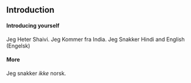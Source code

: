 ## Introduction

#### Introducing yourself

Jeg Heter Shaivi.  Jeg Kommer fra India.  Jeg Snakker Hindi and English (Engelsk)

#### More

Jeg snakker *ikke* norsk.  

